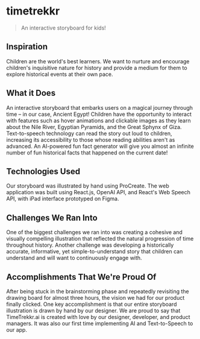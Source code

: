 # timetrekkr
> An interactive storyboard for kids!

## Inspiration
Children are the world's best learners. We want to nurture and encourage children's inquisitive nature for history and provide a medium for them to explore historical events at their own pace.

## What it Does
An interactive storyboard that embarks users on a magical journey through time – in our case, Ancient Egypt! Children have the opportunity to interact with features such as hover animations and clickable images as they learn about the Nile River, Egyptian Pyramids, and the Great Sphynx of Giza. Text-to-speech technology can read the story out loud to children, increasing its accessibility to those whose reading abilities aren't as advanced. An AI-powered fun fact generator will give you almost an infinite number of fun historical facts that happened on the current date!

## Technologies Used
Our storyboard was illustrated by hand using ProCreate. The web application was built using React.js, OpenAI API, and React's Web Speech API, with iPad interface prototyped on Figma. 

## Challenges We Ran Into
One of the biggest challenges we ran into was creating a cohesive and visually compelling illustration that reflected the natural progression of time throughout history. Another challenge was developing a historically accurate, informative, yet simple-to-understand story that children can understand and will want to continuously engage with.

## Accomplishments That We're Proud Of
After being stuck in the brainstorming phase and repeatedly revisiting the drawing board for almost three hours, the vision we had for our product finally clicked. One key accomplishment is that our entire storyboard illustration is drawn by hand by our designer. We are proud to say that TimeTrekkr.ai is created with love by our designer, developer, and product managers. It was also our first time implementing AI and Text-to-Speech to our app.
